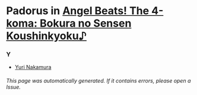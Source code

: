 # Padorus in [Angel Beats! The 4-koma: Bokura no Sensen Koushinkyoku♪](https://myanimelist.net/manga/19672/Angel_Beats_The_4-koma__Bokura_no_Sensen_Koushinkyoku♪)

### Y
* [Yuri Nakamura](https://github.com/shadow578/Project-Padoru/blob/master/table-of-contents/characters/YuriNakamura.md)

###### This page was automatically generated. If it contains errors, please open a Issue.
